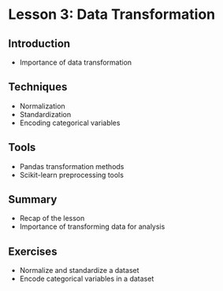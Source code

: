 # Lesson 3: Data Transformation

## Introduction
- Importance of data transformation

## Techniques
- Normalization
- Standardization
- Encoding categorical variables

## Tools
- Pandas transformation methods
- Scikit-learn preprocessing tools

## Summary
- Recap of the lesson
- Importance of transforming data for analysis

## Exercises
- Normalize and standardize a dataset
- Encode categorical variables in a dataset
